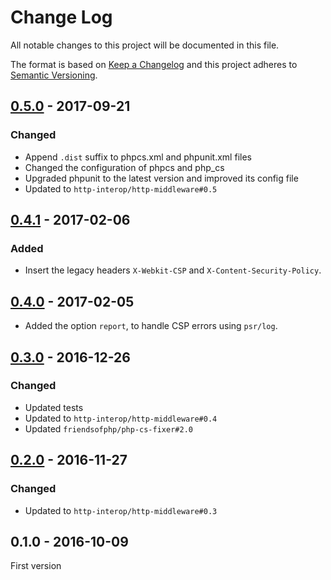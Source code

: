 # Change Log
All notable changes to this project will be documented in this file.

The format is based on [Keep a Changelog](http://keepachangelog.com/) 
and this project adheres to [Semantic Versioning](http://semver.org/).

## [0.5.0] - 2017-09-21

### Changed

* Append `.dist` suffix to phpcs.xml and phpunit.xml files
* Changed the configuration of phpcs and php_cs
* Upgraded phpunit to the latest version and improved its config file
* Updated to `http-interop/http-middleware#0.5`

## [0.4.1] - 2017-02-06

### Added

* Insert the legacy headers `X-Webkit-CSP` and `X-Content-Security-Policy`.

## [0.4.0] - 2017-02-05

* Added the option `report`, to handle CSP errors using `psr/log`.

## [0.3.0] - 2016-12-26

### Changed

* Updated tests
* Updated to `http-interop/http-middleware#0.4`
* Updated `friendsofphp/php-cs-fixer#2.0`

## [0.2.0] - 2016-11-27

### Changed

* Updated to `http-interop/http-middleware#0.3`

## 0.1.0 - 2016-10-09

First version

[0.5.0]: https://github.com/middlewares/csp/compare/v0.4.1...v0.5.0
[0.4.1]: https://github.com/middlewares/csp/compare/v0.4.0...v0.4.1
[0.4.0]: https://github.com/middlewares/csp/compare/v0.3.0...v0.4.0
[0.3.0]: https://github.com/middlewares/csp/compare/v0.2.0...v0.3.0
[0.2.0]: https://github.com/middlewares/csp/compare/v0.1.0...v0.2.0
